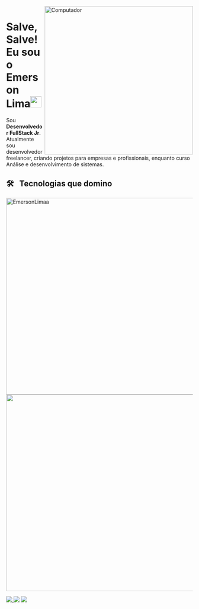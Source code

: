 <img src="https://raw.githubusercontent.com/MicaelliMedeiros/micaellimedeiros/master/image/computer-illustration.png" min-width="400px" max-width="400px" width="400px" align="right" alt="Computador">

<h1>Salve, Salve! Eu sou o Emerson Lima<img src="https://raw.githubusercontent.com/kaueMarques/kaueMarques/master/hi.gif" width="30px"></h1>

<p align="left"> 
  Sou <strong>Desenvolvedor FullStack Jr</strong>.
  Atualmente sou desenvolvedor freelancer, criando projetos para empresas e profissionais, enquanto curso Análise e desenvolvimento de sistemas.
</p>

## 🛠️ &nbsp; Tecnologias que domino
<p align="left">
  <img align="left" alt="" 
  src="https://img.shields.io/badge/javascript-%23323330.svg?style=for-the-badge&logo=javascript&logoColor=%23F7DF1E"/>

  <img align="left" alt="" 
  src="https://img.shields.io/badge/react-%2320232a.svg?style=for-the-badge&logo=react&logoColor=%2361DAFB"/>

  <img align="left" alt="" 
  src="https://img.shields.io/badge/react_native-%2320232a.svg?style=for-the-badge&logo=react&logoColor=%2361DAFB"/>

  <img align="left" alt="" 
  src="https://img.shields.io/badge/typescript-%23007ACC.svg?style=for-the-badge&logo=typescript&logoColor=white"/>

  <img align="left" alt="" 
  src="https://img.shields.io/badge/node.js-6DA55F?style=for-the-badge&logo=node.js&logoColor=white"/>

  <img align="left" alt="" 
  src="https://img.shields.io/badge/MongoDB-%234ea94b.svg?style=for-the-badge&logo=mongodb&logoColor=white"/>

  <img align="left" alt="" 
  src="https://img.shields.io/badge/css3-%231572B6.svg?style=for-the-badge&logo=css3&logoColor=white"/>

  <img align="left" alt="" 
  src="https://img.shields.io/badge/html5-%23E34F26.svg?style=for-the-badge&logo=html5&logoColor=white"/>

  <img align="left" alt="" 
  src=""/>
</p>


<p align="left">
  <img width="530em" src="https://github-readme-stats.vercel.app/api?username=emersonlimaa&show_icons=true&theme=tokyonight" alt="EmersonLimaa"/>

  <img width="530em" src="https://github-readme-stats.vercel.app/api/top-langs/?username=emersonlimaa&layout=compact&theme=tokyonight"/>
</p>

 

<p align="left">


  <a href="https://linkedin.com/in/emersonslima" target="_blank" alt="Linkedin">
    <img src="https://img.shields.io/badge/-Linkedin-6610F2?style=for-the-badge&logo=Linkedin&logoColor=FFFFFF&link=https://linkedin.com/in/emersonslima"/>
  </a>

  <a href="https://wa.me/+5589994003153" target="_blank" alt="WhatsApp">
  <img src="https://img.shields.io/badge/-WhatsApp-6610F2?style=for-the-badge&logo=WhatsApp&logoColor=FFFFFF&link==https://wa.me/+5589994003153"/></a>

  <a href="https://www.instagram.com/emersonslima7/" target="_blank" alt="Instagram">
  <img src="https://img.shields.io/badge/-Instagram-6610F2?style=for-the-badge&logo=Instagram&logoColor=FFFFFF&link=https://www.instagram.com/emersonslima7"/></a>
</p>  
